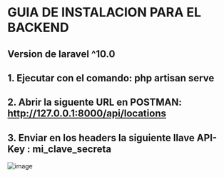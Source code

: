 # GUIA DE INSTALACION PARA EL BACKEND

## Version de laravel ^10.0

## 1. Ejecutar con el comando: php artisan serve

## 2. Abrir la siguente URL en POSTMAN: http://127.0.0.1:8000/api/locations

## 3. Enviar en los headers la siguiente llave API-Key : mi_clave_secreta

![image](https://github.com/user-attachments/assets/6897be1e-6a64-4f8c-b09f-b9daf39f877a)
